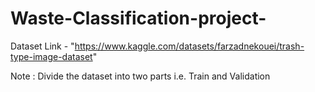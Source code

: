 # Waste-Classification-project-
Dataset Link - "https://www.kaggle.com/datasets/farzadnekouei/trash-type-image-dataset"


Note : Divide the dataset into two parts i.e. Train and Validation 
